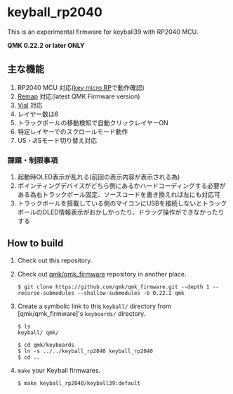# keyball_rp2040

This is an experimental firmware for keyball39 with RP2040 MCU.

**QMK 0.22.2 or later ONLY**

## 主な機能

1. RP2040 MCU 対応([key micro RP](https://abitkeys.booth.pm/items/3703539)で動作確認)
2. [Remap](https://remap-keys.app) 対応(latest QMK Firmware version)
3. [Vial](https://get.vial.today/) 対応
4. レイヤー数は6
5. トラックボールの移動検知で自動クリックレイヤーON
6. 特定レイヤーでのスクロールモード動作
7. US・JISモード切り替え対応

### 課題・制限事項

1. 起動時OLED表示が乱れる(前回の表示内容が表示される為)
2. ポインティングデバイスがどちら側にあるかハードコーディングする必要がある為右トラックボール固定、ソースコードを書き換えれば左にも対応可
3. トラックボールを搭載している側のマイコンにUSBを接続しないとトラックボールのOLED情報表示がおかしかったり、ドラッグ操作ができなかったりする

## How to build

1. Check out this repository.

2. Check out [qmk/qmk_firmware](https://github.com/qmk/qmk_firmware/) repository in another place.

    ```console
    $ git clone https://github.com/qmk/qmk_firmware.git --depth 1 --recurse-submodules --shallow-submodules -b 0.22.2 qmk
    ```
3. Create a symbolic link to this `keyball/` directory from [qmk/qmk_firmware]'s `keyboards/` directory.

    ```console
    $ ls
    keyball/ qmk/

    $ cd qmk/keyboards
    $ ln -s ../../keyball_rp2040 keyball_rp2040
    $ cd ..
    ```

4. `make` your Keyball firmwares.

    ```console
    $ make keyball_rp2040/keyball39:default
    ```
